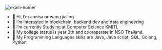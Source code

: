![exam-homer](https://media.giphy.com/media/IPbS5R4fSUl5S/giphy.gif) <br/>

- 👋 Hi, I’m annisa or wang jialing 
- 👀 I’m interested in blockchain, backend dev and data engineering
- 🌱 I’m currently Studying at Computer Science KMITL
- 👀 My college status is year 3th and cooraperate in NSO Thailand.
- 🌱 My Programming Languages skills are Java, Java script, SQL, Golang, Python

<!---
wanglingx/wanglingx is a ✨ special ✨ repository because its `README.md` (this file) appears on your GitHub profile.
You can click the Preview link to take a look at your changes.
--->
